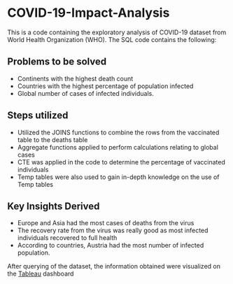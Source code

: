# COVID-19-Impact-Analysis

This is a code containing the exploratory analysis of COVID-19 dataset from World Health Organization (WHO). The SQL code contains the following: 


## Problems to be solved
- Continents with the highest death count
- Countries with the highest percentage of population infected
- Global number of cases of infected individuals.


## Steps utilized
- Utilized the JOINS functions to combine the rows from the vaccinated table to the deaths table 
- Aggregate functions applied to perform calculations relating to global cases  
- CTE was applied in the code to determine the percentage of vaccinated individuals
- Temp tables were also used to gain in-depth knowledge on the use of Temp tables


## Key Insights Derived
- Europe and Asia had the most cases of deaths from the virus
- The recovery rate from the virus was really good as most infected individuals recovered to full health
- According to countries, Austria had the most number of infected population. 


After querying of the dataset, the information obtained were visualized on the [Tableau](https://public.tableau.com/app/profile/michael.osuji/vizzes) dashboard

